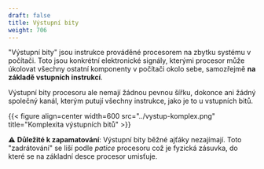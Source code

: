 ```yaml
---
draft: false
title: Výstupní bity
weight: 706
---
```


"Výstupní bity" jsou instrukce prováděné procesorem na zbytku systému v počítači. Toto jsou konkrétní elektronické signály, kterými procesor může úkolovat všechny ostatní komponenty v počítači okolo sebe, samozřejmě **na základě vstupních instrukcí**.
  
Výstupní bity procesoru ale nemají žádnou pevnou šířku, dokonce ani žádný společný kanál, kterým putují všechny instrukce, jako je to u vstupních bitů.

{{< figure align=center width=600 src="../vystup-komplex.png" title="Komplexita výstupních bitů" >}}

⚠️ **Důležité k zapamatování**: Výstupní bity běžné ajťáky nezajímají. Toto "zadrátování" se liší podle *patice* procesoru což je fyzická zásuvka, do které se na základní desce procesor umisťuje.
